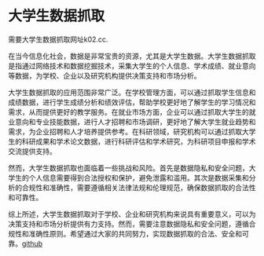 # 大学生数据抓取

需要大学生数据抓取网址k02.cc.

在当今信息化社会，数据是非常宝贵的资源，尤其是大学生数据。大学生数据抓取是指通过网络技术和数据挖掘技术，采集大学生的个人信息、学术成绩、就业意向等数据，为学校、企业以及研究机构提供决策支持和市场分析。

大学生数据抓取的应用范围非常广泛。在学校管理方面，可以通过抓取学生信息和成绩数据，进行学生成绩分析和绩效评估，帮助学校更好地了解学生的学习情况和需求，从而提供更好的教学服务。在就业市场方面，企业可以通过抓取大学生的就业意向和专业技能数据，进行人才招聘和市场调研，更好地了解大学生就业趋势和需求，为企业招聘和人才培养提供参考。在科研领域，研究机构可以通过抓取大学生的科研成果和学术论文数据，进行科研评估和学术研究，为科研项目申报和学术交流提供支持。

然而，大学生数据抓取也面临着一些挑战和风险。首先是数据隐私和安全问题，大学生的个人信息需要得到合法授权和保护，避免泄露和滥用。其次是数据采集和分析的合规性和准确性，需要遵循相关法律法规和伦理规范，确保数据抓取的合法性和可靠性。

综上所述，大学生数据抓取对于学校、企业和研究机构来说具有重要意义，可以为决策支持和市场分析提供有力支持。然而，需要注意数据隐私和安全问题，遵循合规性和准确性原则。希望通过大家的共同努力，实现数据抓取的合法、安全和可靠。[github](https://github.com)